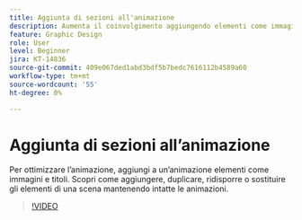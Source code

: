 ```yaml
---
title: Aggiunta di sezioni all'animazione
description: Aumenta il coinvolgimento aggiungendo elementi come immagini e titoli a un’animazione
feature: Graphic Design
role: User
level: Beginner
jira: KT-14836
source-git-commit: 409e067ded1abd3bdf5b7bedc7616112b4589a60
workflow-type: tm+mt
source-wordcount: '55'
ht-degree: 0%

---
```


# Aggiunta di sezioni all’animazione

Per ottimizzare l’animazione, aggiungi a un’animazione elementi come immagini e titoli. Scopri come aggiungere, duplicare, ridisporre o sostituire gli elementi di una scena mantenendo intatte le animazioni.

>[!VIDEO](https://video.tv.adobe.com/v/3426982?quality=12&learn=on&hidetitle=true)
